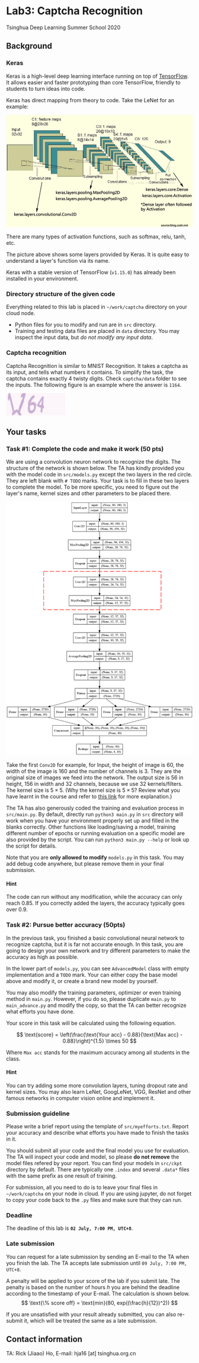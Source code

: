 Lab3: Captcha Recognition
===

Tsinghua Deep Learning Summer School 2020

## Background
### Keras

Keras is a high-level deep learning interface running on top of [TensorFlow](https://www.tensorflow.org/). 
It allows easier and faster prototyping than core TensorFlow, 
friendly to students to turn ideas into code.

Keras has direct mapping from theory to code. Take the LeNet for an example:

![LeNet](1.jpg)

There are many types of activation functions, such as softmax, relu, tanh, etc. 

The picture above shows some layers provided by Keras. 
It is quite easy to understand a layer's function via its name.

Keras with a stable version of TensorFlow (`v1.15.0`) has already been installed in your environment. 

### Directory structure of the given code

Everything related to this lab is placed in `~/work/captcha` directory on your cloud node.

* Python files for you to modify and run are in `src` directory. 
* Training and testing data files are placed in `data` directory.  You may inspect the input data, but _do not modify any input data_.

### Captcha recognition 
Captcha Recognition is similar to MNIST Recognition. 
It takes a captcha as its input, and tells what numbers it contains. 
To simplify the task, the captcha contains exactly 4 twisty digits. 
Check `captcha/data` folder to see the inputs. 
The following figure is an example where the answer is `1164`.

![Sample](captcha_data_0.png)

## Your tasks
### Task #1: Complete the code and make it work (50 pts)

We are using a convolution neuron network to recognize the digits.
The structure of the network is shown below.
The TA has kindly provided you with the model code in `src/models.py`
except the two layers in the red circle.
They are left blank with `# TODO` marks. 
Your task is to fill in these two layers to complete the model. 
To be more specific, you need to figure out the layer's name, kernel sizes and
other parameters to be placed there.

![Model](model.png)

Take the first `Conv2D` for example, for Input, the height of image is 60, 
the width of the image is 160 and the number of channels is 3. 
They are the original size of images we feed into the network. 
The output size is 56 in height, 156 in width and 32 channels,
because we use 32 kernels/filters. 
The kernel size is $5\times 5$. 
(Why the kernel size is $5\times 5$? 
Review what you have learnt in the course and
refer to [this link](http://cs231n.github.io/convolutional-networks/#conv) for more explanation.)

The TA has also generously coded the training and evaluation process in `src/main.py`.
By default, directly run `python3 main.py` in `src` directory will work 
when you have your environment properly set up and filled in the blanks correctly.
Other functions like loading/saving a model, training different number of epochs or
running evaluation on a specific model are also provided by the script.
You can run `python3 main.py --help` or look up the script for details.

Note that you are __only allowed to modify__ `models.py` in this task.
You may add debug code anywhere, but please remove them in your final submission.

#### Hint

The code can run without any modification, while the accuracy can only reach $0.85$. 
If you correctly added the layers, the accuracy typically goes over $0.9$.

### Task #2: Pursue better accuracy (50pts)

In the previous task, you finished a basic convolutional neural network to recognize captcha, but it is far not accurate enough. 
In this task, you are going to design your own network and try different parameters to make the accuracy as high as possible.

In the lower part of `models.py`, you can see `AdvancedModel` class with empty implementation and a `TODO` mark.
Your can either copy the base model above and modify it, or create a brand new model by yourself.

You may also modify the training parameters, optimizer or even training method in `main.py`. 
However, if you do so, please duplicate `main.py` to `main_advance.py` and modify the copy, 
so that the TA can better recognize what efforts you have done.

Your score in this task will be calculated using the following equation.

$$
    \text{score} = \left(\frac{\text{Your acc} - 0.88}{\text{Max acc} - 0.88}\right)^{1.5} \times 50
$$

Where `Max acc` stands for the maximum accuracy among all students in the class.

#### Hint

You can try adding some more convolution layers, tuning dropout rate and kernel sizes.
You may also learn LeNet, GoogLeNet, VGG, ResNet and other famous networks in computer vision online and implement it.

### Submission guideline

Please write a brief report using the template of `src/myefforts.txt`. 
Report your accuracy and describe what efforts you have made to finish the tasks in it. 

You should submit all your code and the final model you use for evaluation. 
The TA will inspect your code and model, so please __do not remove__ the model files refered by your report.
You can find your models in `src/ckpt` directory by default. 
There are typically one `.index` and several `.data*` files with the same prefix as one result of training.

For submission, all you need to do is to leave your final files in `~/work/captcha` on your node in cloud.
If you are using jupyter, do not forget to copy your code back to the `.py` files and make sure that they can run.

### Deadline
The deadline of this lab is __`02 July, 7:00 PM, UTC+8`__.

### Late submission
You can request for a late submission by sending an E-mail to the TA when you finish the lab.
The TA accepts late submission until `09 July, 7:00 PM, UTC+8`.

A penalty will be applied to your score of the lab if you submit late.
The penalty is based on the number of hours $h$ you are behind the deadline 
according to the timestamp of your E-mail.
The calculation is shown below.
$$ 
	\text{\% score off} = \text{min}(80, exp((\frac{h}{12})^2)) 
$$

If you are unsatisfied with your result already submitted,
you can also re-submit it, which will be treated the same as a late submission.

## Contact information
TA: Rick (Jiaao) Ho, E-mail: hja16 [at] tsinghua.org.cn
